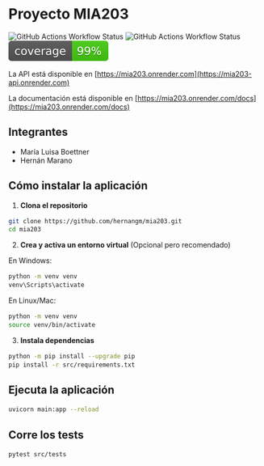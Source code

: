 # Proyecto MIA203

![GitHub Actions Workflow Status](https://img.shields.io/github/actions/workflow/status/hernangm/mia203/CICD.yaml?branch=main&label=Main)
![GitHub Actions Workflow Status](https://img.shields.io/github/actions/workflow/status/hernangm/mia203/CICD.yaml?branch=production&label=Production)
![Coverage](./coverage.svg)

La API está disponible en [https://mia203.onrender.com](https://mia203-api.onrender.com)

La documentación está disponible en [https://mia203.onrender.com/docs](https://mia203.onrender.com/docs)

## Integrantes

- María Luisa Boettner
- Hernán Marano

## Cómo instalar la aplicación

1. **Clona el repositorio**

```bash
git clone https://github.com/hernangm/mia203.git
cd mia203
```

2. **Crea y activa un entorno virtual** (Opcional pero recomendado)

En Windows:
```bash
python -m venv venv
venv\Scripts\activate
```
En Linux/Mac:
```bash
python -m venv venv
source venv/bin/activate
```

3. **Instala dependencias**

```bash
python -m pip install --upgrade pip
pip install -r src/requirements.txt
```

## Ejecuta la aplicación

```bash
uvicorn main:app --reload
```

## Corre los tests

```bash
pytest src/tests
```